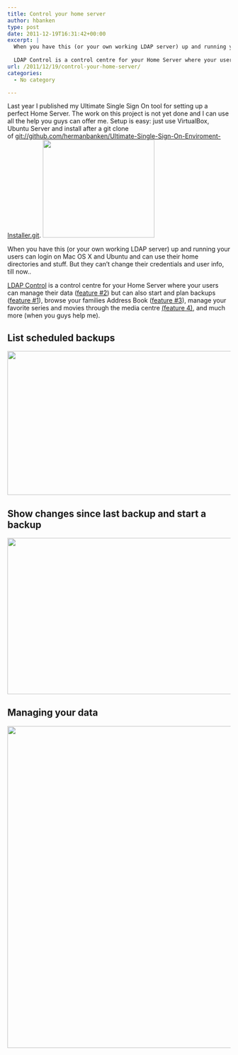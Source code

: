 ```yaml
---
title: Control your home server
author: hbanken
type: post
date: 2011-12-19T16:31:42+00:00
excerpt: |
  When you have this (or your own working LDAP server) up and running your users can login on Mac OS X and Ubuntu and can use their home directories and stuff. But they can't change their credentials and user info, till now..
  
  LDAP Control is a control centre for your Home Server where your users can manage their data (feature #2) but can also start and plan backups (feature #1), browse your families Address Book (feature #3), manage your favorite series and movies through the media centre (feature 4), and much more (when you guys help me).
url: /2011/12/19/control-your-home-server/
categories:
  - No category

---
```

Last year I published my Ultimate Single Sign On tool for setting up a perfect Home Server. The work on this project is not yet done and I can use all the help you guys can offer me. Setup is easy: just use VirtualBox, Ubuntu Server and install after a git clone of [git://github.com/hermanbanken/Ultimate-Single-Sign-On-Enviroment-Installer.git][1]. [<img class="alignright size-full wp-image-367" title="Login LDAP control" src="https://hermanbanken.nl/wp-content/uploads/2011/12/Screen-Shot-2011-12-19-at-17.22.47.png" alt="" width="252" height="221" />][2]

When you have this (or your own working LDAP server) up and running your users can login on Mac OS X and Ubuntu and can use their home directories and stuff. But they can&#8217;t change their credentials and user info, till now..

[LDAP Control][3] is a control centre for your Home Server where your users can manage their data ([feature #2][4]) but can also start and plan backups ([feature #1][5]), browse your families Address Book ([feature #3][6]), manage your favorite series and movies through the media centre [(feature 4)][7], and much more (when you guys help me).  
<!--more-->

## List scheduled backups

[<img class="aligncenter size-full wp-image-369" title="Plan backups and manage settings" src="https://hermanbanken.nl/wp-content/uploads/2011/12/Screen-Shot-2011-12-19-at-17.23.03.png" alt="" width="1031" height="325" srcset="https://hermanbanken.nl/wp-content/uploads/2011/12/Screen-Shot-2011-12-19-at-17.23.03.png 1031w, https://hermanbanken.nl/wp-content/uploads/2011/12/Screen-Shot-2011-12-19-at-17.23.03-300x95.png 300w, https://hermanbanken.nl/wp-content/uploads/2011/12/Screen-Shot-2011-12-19-at-17.23.03-1024x323.png 1024w" sizes="(max-width: 1031px) 100vw, 1031px" />][8]

## Show changes since last backup and start a backup

[<img class="aligncenter size-full wp-image-368" title="Display backups" src="https://hermanbanken.nl/wp-content/uploads/2011/12/Screen-Shot-2011-12-19-at-17.23.19.png" alt="" width="1024" height="353" srcset="https://hermanbanken.nl/wp-content/uploads/2011/12/Screen-Shot-2011-12-19-at-17.23.19.png 1024w, https://hermanbanken.nl/wp-content/uploads/2011/12/Screen-Shot-2011-12-19-at-17.23.19-300x103.png 300w" sizes="(max-width: 1024px) 100vw, 1024px" />][9]

## Managing your data

[<img class="aligncenter size-full wp-image-374" title="Manage user data" src="https://hermanbanken.nl/wp-content/uploads/2011/12/Screen-Shot-2011-12-19-at-17.33.42.png" alt="" width="1020" height="727" srcset="https://hermanbanken.nl/wp-content/uploads/2011/12/Screen-Shot-2011-12-19-at-17.33.42.png 1020w, https://hermanbanken.nl/wp-content/uploads/2011/12/Screen-Shot-2011-12-19-at-17.33.42-300x214.png 300w" sizes="(max-width: 1020px) 100vw, 1020px" />][10]

 [1]: git://github.com/hermanbanken/Ultimate-Single-Sign-On-Enviroment-Installer.git "Repository"
 [2]: https://hermanbanken.nl/wp-content/uploads/2011/12/Screen-Shot-2011-12-19-at-17.22.47.png
 [3]: https://github.com/hermanbanken/ldap-control
 [4]: https://github.com/hermanbanken/ldap-control/issues/2 "issue 2"
 [5]: https://github.com/hermanbanken/ldap-control/issues/1 "issue 1"
 [6]: https://github.com/hermanbanken/ldap-control/issues/3
 [7]: https://github.com/hermanbanken/ldap-control/issues/4
 [8]: https://hermanbanken.nl/wp-content/uploads/2011/12/Screen-Shot-2011-12-19-at-17.23.03.png
 [9]: https://hermanbanken.nl/wp-content/uploads/2011/12/Screen-Shot-2011-12-19-at-17.23.19.png
 [10]: https://hermanbanken.nl/wp-content/uploads/2011/12/Screen-Shot-2011-12-19-at-17.33.42.png